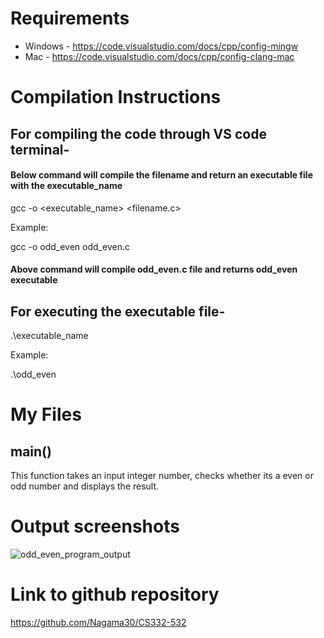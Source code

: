 # Requirements

+ Windows - https://code.visualstudio.com/docs/cpp/config-mingw 
+ Mac - https://code.visualstudio.com/docs/cpp/config-clang-mac

# Compilation Instructions

## For compiling the code through VS code terminal- 

#### Below command will compile the filename and return an executable file with the executable_name
  gcc -o <executable_name> <filename.c>
  
Example:

  gcc -o odd_even odd_even.c
#### Above command will compile odd_even.c file and returns odd_even executable
## For executing the executable file-

  .\executable_name
  
  Example:
  
  .\odd_even

# My Files

## main()

This function takes an input integer number, checks whether its a even or odd number and displays the result.

# Output screenshots

![odd_even_program_output](https://github.com/Nagama30/CS332-532/assets/60808524/0cc47fe5-59e7-4ae5-918d-e69dfabecaa7)

# Link to github repository
https://github.com/Nagama30/CS332-532


